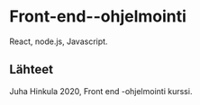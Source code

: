 # Front-end--ohjelmointi
React, node.js, Javascript.


## Lähteet
Juha Hinkula 2020, Front end -ohjelmointi kurssi.
